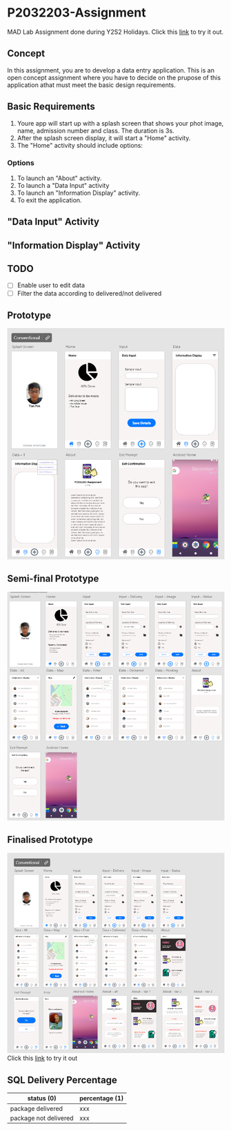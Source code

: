 # P2032203-Assignment
MAD Lab Assignment done during Y2S2 Holidays. Click this [link](https://xd.adobe.com/view/9d563f22-94b8-4581-83c2-aa175e78e35c-c805/) to try it out.

## Concept
In this assignment, you are to develop a data entry application. This is an open concept assignment where you have to decide on the prupose of this application athat must meet the basic
design requirements.

## Basic Requirements
1. Youre app will start up with a splash screen that shows your phot image, name, admission number and class. The duration is 3s.
2. After the splash screen display, it will start a "Home" activity.
3. The "Home" activity should include options:
  ### Options
  1. To launch an "About" activity.
  2. To launch a "Data Input" activity
  3. To launch an "Information Display" activity.
  4. To exit the application.

## "Data Input" Activity
## "Information Display" Activity

## TODO
- [ ] Enable user to edit data
- [ ] Filter the data according to delivered/not delivered

## Prototype
![overview](pics/overview.png)

## Semi-final Prototype
![overview](pics/final.png)

## Finalised Prototype
![overview](pics/finalFlash.png)
Click this [link](https://xd.adobe.com/view/9d563f22-94b8-4581-83c2-aa175e78e35c-c805/) to try it out

## SQL Delivery Percentage
| status (0)            | percentage (1)  |
| --------------------- | --------------- |
| package delivered     | xxx             |
| package not delivered | xxx             |
